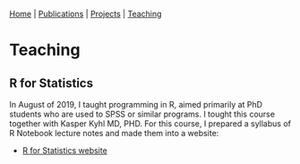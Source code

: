 [Home](../index) | [Publications](publications) | [Projects](projects) | [Teaching](teaching)

# Teaching

## R for Statistics

In August of 2019, I taught programming in R, aimed primarily at PhD students who are used to SPSS or similar programs. I tought this course together with Kasper Kyhl MD, PHD. For this course, I prepared a syllabus of R Notebook lecture notes and made them into a website:

* [R for Statistics website](https://olavurmortensen.github.io/r-for-statistics/)

